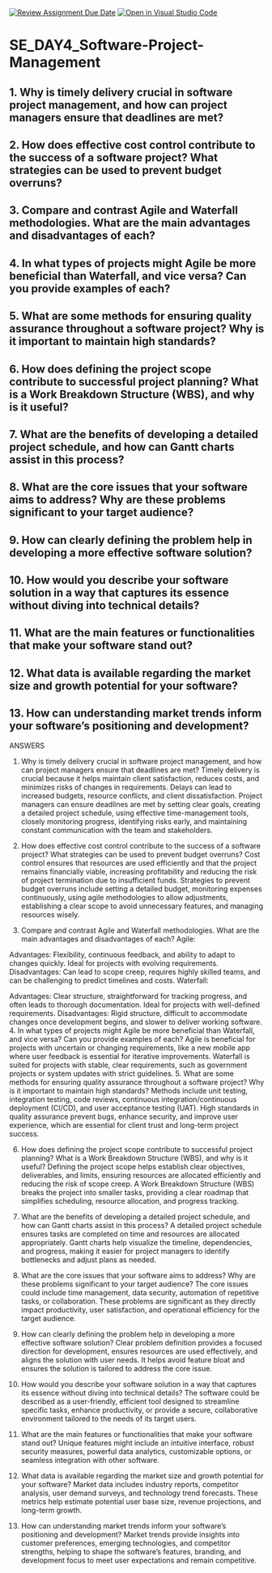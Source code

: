 [![Review Assignment Due Date](https://classroom.github.com/assets/deadline-readme-button-22041afd0340ce965d47ae6ef1cefeee28c7c493a6346c4f15d667ab976d596c.svg)](https://classroom.github.com/a/9pw6JKcu)
[![Open in Visual Studio Code](https://classroom.github.com/assets/open-in-vscode-2e0aaae1b6195c2367325f4f02e2d04e9abb55f0b24a779b69b11b9e10269abc.svg)](https://classroom.github.com/online_ide?assignment_repo_id=17060508&assignment_repo_type=AssignmentRepo)
# SE_DAY4_Software-Project-Management
## 1. Why is timely delivery crucial in software project management, and how can project managers ensure that deadlines are met?
## 2. How does effective cost control contribute to the success of a software project? What strategies can be used to prevent budget overruns?
## 3. Compare and contrast Agile and Waterfall methodologies. What are the main advantages and disadvantages of each?
## 4. In what types of projects might Agile be more beneficial than Waterfall, and vice versa? Can you provide examples of each?
## 5. What are some methods for ensuring quality assurance throughout a software project? Why is it important to maintain high standards?
## 6. How does defining the project scope contribute to successful project planning? What is a Work Breakdown Structure (WBS), and why is it useful?
## 7. What are the benefits of developing a detailed project schedule, and how can Gantt charts assist in this process?
## 8. What are the core issues that your software aims to address? Why are these problems significant to your target audience?
## 9. How can clearly defining the problem help in developing a more effective software solution?
## 10. How would you describe your software solution in a way that captures its essence without diving into technical details?
## 11. What are the main features or functionalities that make your software stand out?
## 12. What data is available regarding the market size and growth potential for your software?
## 13. How can understanding market trends inform your software’s positioning and development?

ANSWERS

1. Why is timely delivery crucial in software project management, and how can project managers ensure that deadlines are met?
Timely delivery is crucial because it helps maintain client satisfaction, reduces costs, and minimizes risks of changes in requirements. Delays can lead to increased budgets, resource conflicts, and client dissatisfaction. Project managers can ensure deadlines are met by setting clear goals, creating a detailed project schedule, using effective time-management tools, closely monitoring progress, identifying risks early, and maintaining constant communication with the team and stakeholders.

2. How does effective cost control contribute to the success of a software project? What strategies can be used to prevent budget overruns?
Cost control ensures that resources are used efficiently and that the project remains financially viable, increasing profitability and reducing the risk of project termination due to insufficient funds. Strategies to prevent budget overruns include setting a detailed budget, monitoring expenses continuously, using agile methodologies to allow adjustments, establishing a clear scope to avoid unnecessary features, and managing resources wisely.

3. Compare and contrast Agile and Waterfall methodologies. What are the main advantages and disadvantages of each?
Agile:

Advantages: Flexibility, continuous feedback, and ability to adapt to changes quickly. Ideal for projects with evolving requirements.
Disadvantages: Can lead to scope creep, requires highly skilled teams, and can be challenging to predict timelines and costs.
Waterfall:

Advantages: Clear structure, straightforward for tracking progress, and often leads to thorough documentation. Ideal for projects with well-defined requirements.
Disadvantages: Rigid structure, difficult to accommodate changes once development begins, and slower to deliver working software.
4. In what types of projects might Agile be more beneficial than Waterfall, and vice versa? Can you provide examples of each?
Agile is beneficial for projects with uncertain or changing requirements, like a new mobile app where user feedback is essential for iterative improvements.
Waterfall is suited for projects with stable, clear requirements, such as government projects or system updates with strict guidelines.
5. What are some methods for ensuring quality assurance throughout a software project? Why is it important to maintain high standards?
Methods include unit testing, integration testing, code reviews, continuous integration/continuous deployment (CI/CD), and user acceptance testing (UAT). High standards in quality assurance prevent bugs, enhance security, and improve user experience, which are essential for client trust and long-term project success.

6. How does defining the project scope contribute to successful project planning? What is a Work Breakdown Structure (WBS), and why is it useful?
Defining the project scope helps establish clear objectives, deliverables, and limits, ensuring resources are allocated efficiently and reducing the risk of scope creep. A Work Breakdown Structure (WBS) breaks the project into smaller tasks, providing a clear roadmap that simplifies scheduling, resource allocation, and progress tracking.

7. What are the benefits of developing a detailed project schedule, and how can Gantt charts assist in this process?
A detailed project schedule ensures tasks are completed on time and resources are allocated appropriately. Gantt charts help visualize the timeline, dependencies, and progress, making it easier for project managers to identify bottlenecks and adjust plans as needed.

8. What are the core issues that your software aims to address? Why are these problems significant to your target audience?
The core issues could include time management, data security, automation of repetitive tasks, or collaboration. These problems are significant as they directly impact productivity, user satisfaction, and operational efficiency for the target audience.

9. How can clearly defining the problem help in developing a more effective software solution?
Clear problem definition provides a focused direction for development, ensures resources are used effectively, and aligns the solution with user needs. It helps avoid feature bloat and ensures the solution is tailored to address the core issue.

10. How would you describe your software solution in a way that captures its essence without diving into technical details?
The software could be described as a user-friendly, efficient tool designed to streamline specific tasks, enhance productivity, or provide a secure, collaborative environment tailored to the needs of its target users.

11. What are the main features or functionalities that make your software stand out?
Unique features might include an intuitive interface, robust security measures, powerful data analytics, customizable options, or seamless integration with other software.

12. What data is available regarding the market size and growth potential for your software?
Market data includes industry reports, competitor analysis, user demand surveys, and technology trend forecasts. These metrics help estimate potential user base size, revenue projections, and long-term growth.

13. How can understanding market trends inform your software’s positioning and development?
Market trends provide insights into customer preferences, emerging technologies, and competitor strengths, helping to shape the software’s features, branding, and development focus to meet user expectations and remain competitive.
